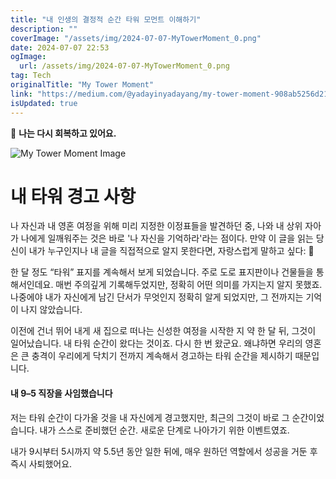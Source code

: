 ```yaml
---
title: "내 인생의 결정적 순간 타워 모먼트 이해하기"
description: ""
coverImage: "/assets/img/2024-07-07-MyTowerMoment_0.png"
date: 2024-07-07 22:53
ogImage:
  url: /assets/img/2024-07-07-MyTowerMoment_0.png
tag: Tech
originalTitle: "My Tower Moment"
link: "https://medium.com/@yadayinyadayang/my-tower-moment-908ab5256d21"
isUpdated: true
---
```


🌸 **나는 다시 회복하고 있어요.**

![My Tower Moment Image](/assets/img/2024-07-07-MyTowerMoment_0.png)

# 내 타워 경고 사항

나 자신과 내 영혼 여정을 위해 미리 지정한 이정표들을 발견하던 중, 나와 내 상위 자아가 나에게 일깨워주는 것은 바로 '나 자신을 기억하라'라는 점이다. 만약 이 글을 읽는 당신이 내가 누구인지나 내 글을 직접적으로 알지 못한다면, 자랑스럽게 말하고 싶다: 🌼

<!-- cozy-coder - 수평 -->

<ins class="adsbygoogle"
     style="display:block"
     data-ad-client="ca-pub-4877378276818686"
     data-ad-slot="1107185301"
     data-ad-format="auto"
     data-full-width-responsive="true"></ins>

<script>
     (adsbygoogle = window.adsbygoogle || []).push({});
</script>

한 달 정도 “타워” 표지를 계속해서 보게 되었습니다. 주로 도로 표지판이나 건물들을 통해서인데요. 매번 주의깊게 기록해두었지만, 정확히 어떤 의미를 가지는지 알지 못했죠. 나중에야 내가 자신에게 남긴 단서가 무엇인지 정확히 알게 되었지만, 그 전까지는 기억이 나지 않았습니다.

이전에 건너 뛰어 내게 새 집으로 떠나는 신성한 여정을 시작한 지 약 한 달 뒤, 그것이 일어났습니다. 내 타워 순간이 왔다는 것이죠. 다시 한 번 왔군요. 왜냐하면 우리의 영혼은 큰 충격이 우리에게 닥치기 전까지 계속해서 경고하는 타워 순간을 제시하기 때문입니다.

#### 내 9–5 직장을 사임했습니다

저는 타워 순간이 다가올 것을 내 자신에게 경고했지만, 최근의 그것이 바로 그 순간이었습니다. 내가 스스로 준비했던 순간. 새로운 단계로 나아가기 위한 이벤트였죠.

<!-- cozy-coder - 수평 -->

<ins class="adsbygoogle"
     style="display:block"
     data-ad-client="ca-pub-4877378276818686"
     data-ad-slot="1107185301"
     data-ad-format="auto"
     data-full-width-responsive="true"></ins>

<script>
     (adsbygoogle = window.adsbygoogle || []).push({});
</script>

내가 9시부터 5시까지 약 5.5년 동안 일한 뒤에, 매우 원하던 역할에서 성공을 거둔 후 즉시 사퇴했어요.
